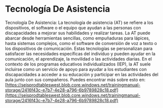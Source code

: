 # Tecnología De Asistencia
Tecnología De Asistencia: La tecnología de asistencia (AT) se refiere a los dispositivos, el software o el equipo que ayudan a las personas con discapacidades a mejorar sus habilidades y realizar tareas. La AT puede abarcar desde herramientas sencillas, como empuñaduras para lápices, hasta sistemas complejos, como el software de conversión de voz a texto o los dispositivos de comunicación. Estas tecnologías se personalizan para satisfacer las necesidades específicas del individuo y pueden ayudar en la comunicación, el aprendizaje, la movilidad o las actividades diarias. En el contexto de los programas educativos individualizados (IEP), la AT suele incluirse como un servicio de apoyo para ayudar a los estudiantes con discapacidades a acceder a su educación y participar en las actividades del aula junto con sus compañeros.
Puedes encontrar más sobre esto en: [https://seisprodtableswest.blob.core.windows.net/trainingmanual-storage/2416f43c-e7b7-4e28-a796-6b9789828c18.pdf](https://seisprodtableswest.blob.core.windows.net/trainingmanual-storage/2416f43c-e7b7-4e28-a796-6b9789828c18.pdf)